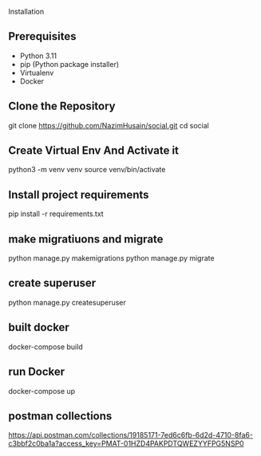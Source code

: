 Installation
## Prerequisites

- Python 3.11
- pip (Python package installer)
- Virtualenv
- Docker

## Clone the Repository

git clone https://github.com/NazimHusain/social.git
cd social

## Create Virtual Env And Activate it
python3 -m venv venv
source venv/bin/activate

## Install project requirements 
pip install -r requirements.txt


## make migratiuons and migrate
python manage.py makemigrations
python manage.py migrate

## create superuser
python manage.py createsuperuser

## built docker
docker-compose build

## run Docker
docker-compose up


## postman collections

https://api.postman.com/collections/19185171-7ed6c6fb-6d2d-4710-8fa6-c3bbf2c0ba1a?access_key=PMAT-01HZD4PAKPDTQWEZYYFPG5NSP0
